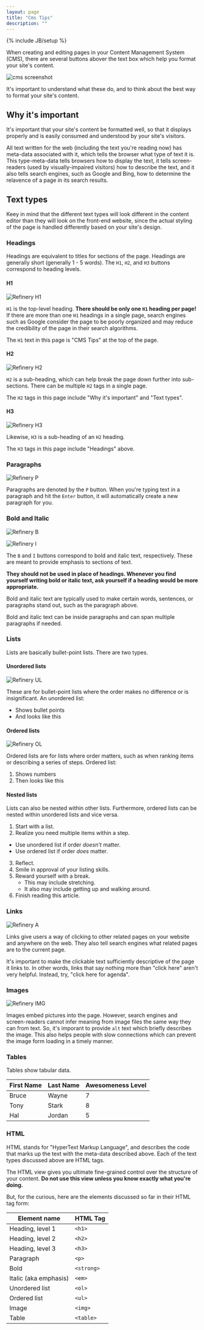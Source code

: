 ```yaml
---
layout: page
title: "Cms Tips"
description: ""
---
```

{% include JB/setup %}

When creating and editing pages in your Content Management System (CMS), there are several buttons abover the text box which help you format your site's content.

![cms screenshot](https://s3.amazonaws.com/s3.alfajango.com/aj-gollum/Screen+Shot+2012-08-25+at+12.56.56+AM.png)

It's important to understand what these do, and to think about the best way to format your site's content.

## Why it's important

It's important that your site's content be formatted well, so that it displays properly and is easily consumed and understood by your site's visitors.

All text written for the web (including the text you're reading now) has meta-data associated with it, which tells the browser what type of text it is. This type-meta-data tells browsers how to display the text, it tells screen-readers (used by visually-impaired visitors) how to describe the text, and it also tells search engines, such as Google and Bing, how to determine the relavence of a page in its search results.

## Text types

Keey in mind that the different text types will look different in the content editor than they will look on the front-end website, since the actual styling of the page is handled differently based on your site's design.

### Headings

Headings are equivalent to titles for sections of the page. Headings are generally short (generally 1 - 5 words). The `H1`, `H2`, and `H3` buttons correspond to heading levels.

#### H1

![Refinery H1](https://s3.amazonaws.com/s3.alfajango.com/aj-gollum/refinery-h1.png)

`H1` is the top-level heading. **There should be only one `H1` heading per page!** If there are more than one `H1` headings in a single page, search engines such as Google consider the page to be poorly organized and may reduce the credibility of the page in their search algorithms.

The `H1` text in this page is "CMS Tips" at the top of the page.

#### H2

![Refinery H2](https://s3.amazonaws.com/s3.alfajango.com/aj-gollum/refinery-h2.png)

`H2` is a sub-heading, which can help break the page down further into sub-sections. There can be multiple `H2` tags in a single page.

The `H2` tags in this page include "Why it's important" and "Text types".

#### H3

![Refinery H3](https://s3.amazonaws.com/s3.alfajango.com/aj-gollum/refinery-h3.png)

Likewise, `H3` is a sub-heading of an `H2` heading.

The `H3` tags in this page include "Headings" above.

### Paragraphs

![Refinery P](https://s3.amazonaws.com/s3.alfajango.com/aj-gollum/refinery-p.png)

Paragraphs are denoted by the `P` button. When you're typing text in a paragraph and hit the `Enter` button, it will automatically create a new paragraph for you.

### Bold and Italic

![Refinery B](https://s3.amazonaws.com/s3.alfajango.com/aj-gollum/refinery-b.png)

![Refinery I](https://s3.amazonaws.com/s3.alfajango.com/aj-gollum/refinery-i.png)

The `B` and `I` buttons correspond to bold and italic text, respectively. These are meant to provide emphasis to sections of text.

**They should not be used in place of headings. Whenever you find yourself writing bold or italic text, ask yourself if a heading would be more appropriate.**

Bold and italic text are typically used to make certain words, sentences, or paragraphs stand out, such as the paragraph above.

Bold and italic text can be inside paragraphs and can span multiple paragraphs if needed.

### Lists

Lists are basically bullet-point lists. There are two types.

#### Unordered lists

![Refinery UL](https://s3.amazonaws.com/s3.alfajango.com/aj-gollum/refinery-ul.png)

These are for bullet-point lists where the order makes no difference or is insignificant. An unordered list:

* Shows bullet points
* And looks like this

#### Ordered lists

![Refinery OL](https://s3.amazonaws.com/s3.alfajango.com/aj-gollum/refinery-ol.png)

Ordered lists are for lists where order matters, such as when ranking items or describing a series of steps. Ordered list:

1. Shows numbers
2. Then looks like this

#### Nested lists

Lists can also be nested within other lists. Furthermore, ordered lists can be nested within unordered lists and vice versa.

1. Start with a list.
2. Realize you need multiple items within a step.
  * Use unordered list if order *doesn't* matter.
  * Use ordered list if order *does* matter.
3. Reflect.
  1. Smile in approval of your listing skills.
  2. Reward yourself with a break.
     * This may include stretching.
     * It also may include getting up and walking around.
4. Finish reading this article.

### Links

![Refinery A](https://s3.amazonaws.com/s3.alfajango.com/aj-gollum/refinery-a.png)

Links give users a way of clicking to other related pages on your website and anywhere on the web. They also tell search engines what related pages are to the current page.

It's important to make the clickable text sufficiently descriptive of the page it links to. In other words, links that say nothing more than "click here" aren't very helpful. Instead, try, "click here for agenda".

### Images

![Refinery IMG](https://s3.amazonaws.com/s3.alfajango.com/aj-gollum/refinery-img.png)

Images embed pictures into the page. However, search engines and screen-readers cannot infer meaning from image files the same way they can from text. So, it's imporant to provide `alt` text which briefly describes the image. This also helps people with slow connections which can prevent the image form loading in a timely manner.

### Tables

Tables show tabular data.

<table>
<thead>
<tr><th>First Name</th><th>Last Name</th><th>Awesomeness Level</th></tr>
</thead>
<tbody>
<tr><td>Bruce</td><td>Wayne</td><td>7</td></tr>
<tr><td>Tony</td><td>Stark</td><td>8</td></tr>
<tr><td>Hal</td><td>Jordan</td><td>5</td></tr>
</tbody>
</table>

### HTML

HTML stands for "HyperText Markup Language", and describes the code that marks up the text with the meta-data described above. Each of the text types discussed above are HTML tags.

The HTML view gives you ultimate fine-grained control over the structure of your content. **Do not use this view unless you know exactly what you're doing.**

But, for the curious, here are the elements discussed so far in their HTML tag form:

<table>
<thead>
<tr><th>Element name</th><th>HTML Tag</th></tr>
</thead>
<tbody>
<tr><td>Heading, level 1</td><td><code>&lt;h1&gt;</code></td></tr>
<tr><td>Heading, level 2</td><td><code>&lt;h2&gt;</code></td></tr>
<tr><td>Heading, level 3</td><td><code>&lt;h3&gt;</code></td></tr>
<tr><td>Paragraph</td><td><code>&lt;p&gt;</code></td></tr>
<tr><td>Bold</td><td><code>&lt;strong&gt;</code></td></tr>
<tr><td>Italic (aka emphasis)</td><td><code>&lt;em&gt;</code></td></tr>
<tr><td>Unordered list</td><td><code>&lt;ol&gt;</code></td></tr>
<tr><td>Ordered list</td><td><code>&lt;ul&gt;</code></td></tr>
<tr><td>Image</td><td><code>&lt;img&gt;</code></td></tr>
<tr><td>Table</td><td><code>&lt;table&gt;</code></td></tr>
</tbody>
</table>
